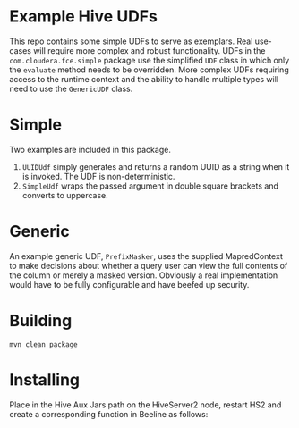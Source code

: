 # Example Hive UDFs

This repo contains some simple UDFs to serve as exemplars. Real use-cases will require more complex
and robust functionality. UDFs in the `com.cloudera.fce.simple` package use the simplified `UDF`
class in which only the `evaluate` method needs to be overridden. More complex UDFs requiring
access to the runtime context and the ability to handle multiple types will need to use the
`GenericUDF` class.

# Simple

Two examples are included in this package. 

1. `UUIDUdf` simply generates and returns a random UUID as a
string when it is invoked. The UDF is non-deterministic.
2. `SimpleUdf` wraps the passed argument in double square brackets and
converts to uppercase.

# Generic

An example generic UDF, `PrefixMasker`, uses the supplied MapredContext to make decisions about
whether a query user can view the full contents of the column or merely a masked version. Obviously
a real implementation would have to be fully configurable and have beefed up security.

# Building

```
mvn clean package
```

# Installing

Place in the Hive Aux Jars path on the HiveServer2 node, restart HS2 and create a corresponding
function in Beeline as follows:

```

```